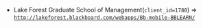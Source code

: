  - Lake Forest Graduate School of Management(`client_id=1780`) => [`http://lakeforest.blackboard.com/webapps/Bb-mobile-BBLEARN/`](http://lakeforest.blackboard.com/webapps/Bb-mobile-BBLEARN/)
